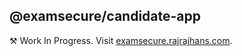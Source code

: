 ## @examsecure/candidate-app 

⚒ Work In Progress. Visit [examsecure.rajrajhans.com](https://examsecure.rajrajhans.com/).
